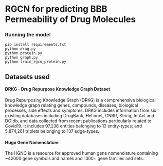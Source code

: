 # RGCN for predicting BBB Permeability of Drug Molecules

### Running the model

```
pip install requirements.txt
python drug.py
python protein.py
python graph.py
python train_rgcn_protein.py
```

## Datasets used

#### DRKG - Drug Repurpose Knowledge Graph Dataset

Drug Repurposing Knowledge Graph (DRKG) is a comprehensive biological knowledge graph relating genes, compounds, diseases, biological processes, side effects and symptoms. DRKG includes information from six existing databases including DrugBank, Hetionet, GNBR, String, IntAct and DGIdb, and data collected from recent publications particularly related to Covid19. It includes 97,238 entities belonging to 13 entity-types; and 5,874,261 triplets belonging to 107 edge-types.

#### Hugo Gene Nomenclature

The HGNC is a resource for approved human gene nomenclature containing ~42000 gene symbols and names and 1300+ gene families and sets.
